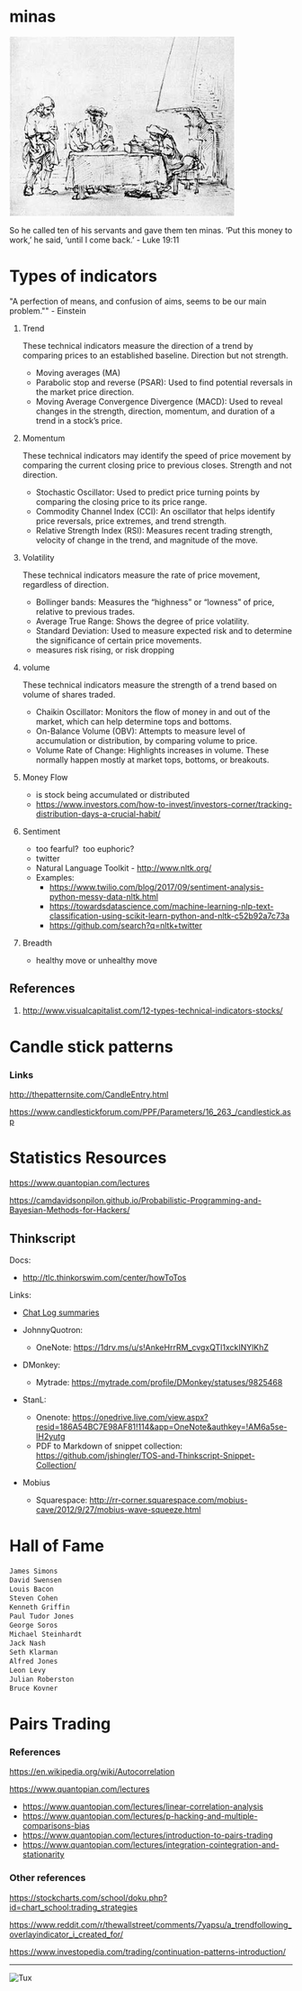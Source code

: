 # minas

![](docs/images/parable_of_minas.jpg)


So he called ten of his servants and gave them ten minas. ‘Put this money to work,’ he said, ‘until I come back.’   - Luke 19:11



# Types of indicators

"A perfection of means, and confusion of aims, seems to be our main problem.""   - Einstein

1. Trend

    These technical indicators measure the direction of a trend by comparing prices to an established baseline. Direction but not strength.

    - Moving averages (MA)
    - Parabolic stop and reverse (PSAR): Used to find potential reversals in the market price direction.
    - Moving Average Convergence Divergence (MACD): Used to reveal changes in the strength, direction, momentum, and duration of a trend in a stock’s price.

2. Momentum

    These technical indicators may identify the speed of price movement by comparing the current closing price to previous closes. Strength and not direction. 

    - Stochastic Oscillator: Used to predict price turning points by comparing the closing price to its price range.
    - Commodity Channel Index (CCI): An oscillator that helps identify price reversals, price extremes, and trend strength.
    - Relative Strength Index (RSI): Measures recent trading strength, velocity of change in the trend, and magnitude of the move.

3. Volatility

    These technical indicators measure the rate of price movement, regardless of direction.

    - Bollinger bands: Measures the “highness” or “lowness” of price, relative to previous trades.
    - Average True Range: Shows the degree of price volatility.
    - Standard Deviation: Used to measure expected risk and to determine the significance of certain price movements.
    - measures risk rising, or risk dropping

4. volume
    
    These technical indicators measure the strength of a trend based on volume of shares traded.
    
    - Chaikin Oscillator: Monitors the flow of money in and out of the market, which can help determine tops and bottoms.
    - On-Balance Volume (OBV): Attempts to measure level of accumulation or distribution, by comparing volume to price.
    - Volume Rate of Change: Highlights increases in volume. These normally happen mostly at market tops, bottoms, or breakouts.

5. Money Flow

    - is stock being accumulated or distributed
    - https://www.investors.com/how-to-invest/investors-corner/tracking-distribution-days-a-crucial-habit/

6. Sentiment

    - too fearful?  too euphoric?
    - twitter
    - Natural Language Toolkit - http://www.nltk.org/
    - Examples:
        - https://www.twilio.com/blog/2017/09/sentiment-analysis-python-messy-data-nltk.html
        - https://towardsdatascience.com/machine-learning-nlp-text-classification-using-scikit-learn-python-and-nltk-c52b92a7c73a
        - https://github.com/search?q=nltk+twitter

7. Breadth

    - healthy move or unhealthy move


## References

1. http://www.visualcapitalist.com/12-types-technical-indicators-stocks/




# Candle stick patterns


### Links

http://thepatternsite.com/CandleEntry.html

https://www.candlestickforum.com/PPF/Parameters/16_263_/candlestick.asp


# Statistics Resources

https://www.quantopian.com/lectures

https://camdavidsonpilon.github.io/Probabilistic-Programming-and-Bayesian-Methods-for-Hackers/

## Thinkscript 

Docs:

  - http://tlc.thinkorswim.com/center/howToTos

Links:

  - [Chat Log summaries](thinkscript/chat_log_summaries.txt)

  - JohnnyQuotron:
      - OneNote: https://1drv.ms/u/s!AnkeHrrRM_cvgxQTl1xckINYlKhZ

  - DMonkey:
      - Mytrade: https://mytrade.com/profile/DMonkey/statuses/9825468

  - StanL:
      - Onenote: https://onedrive.live.com/view.aspx?resid=186A54BC7E98AF81!114&app=OneNote&authkey=!AM6a5se-lH2yutg
      - PDF to Markdown of snippet collection: https://github.com/jshingler/TOS-and-Thinkscript-Snippet-Collection/

  - Mobius 
      - Squarespace: http://rr-corner.squarespace.com/mobius-cave/2012/9/27/mobius-wave-squeeze.html


# Hall of Fame


    James Simons
    David Swensen
    Louis Bacon
    Steven Cohen
    Kenneth Griffin
    Paul Tudor Jones
    George Soros
    Michael Steinhardt
    Jack Nash
    Seth Klarman
    Alfred Jones
    Leon Levy
    Julian Roberston
    Bruce Kovner


# Pairs Trading


### References

https://en.wikipedia.org/wiki/Autocorrelation

https://www.quantopian.com/lectures
  - https://www.quantopian.com/lectures/linear-correlation-analysis
  - https://www.quantopian.com/lectures/p-hacking-and-multiple-comparisons-bias
  - https://www.quantopian.com/lectures/introduction-to-pairs-trading
  - https://www.quantopian.com/lectures/integration-cointegration-and-stationarity



### Other references

https://stockcharts.com/school/doku.php?id=chart_school:trading_strategies

https://www.reddit.com/r/thewallstreet/comments/7yapsu/a_trendfollowing_overlayindicator_i_created_for/

https://www.investopedia.com/trading/continuation-patterns-introduction/


--------------------


![Tux](http://static3.businessinsider.com/image/52d7c994eab8ea59739c151b-480/penguin-stock-exchange-trader.png)
